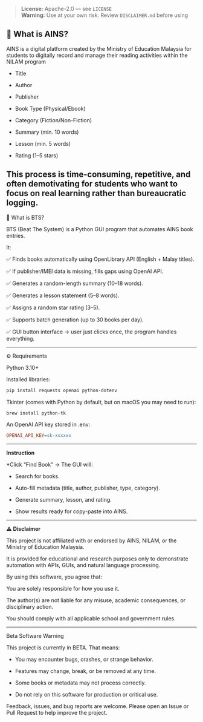 
> **License:** Apache-2.0 — see `LICENSE`  
> **Warning:** Use at your own risk. Review `DISCLAIMER.md` before using



🔎 What is AINS?
---
AINS is a digital platform created by the Ministry of Education Malaysia for students to digitally record and manage their reading activities within the NILAM program

- Title

- Author

- Publisher

- Book Type (Physical/Ebook)

- Category (Fiction/Non-Fiction)

- Summary (min. 10 words)

- Lesson (min. 5 words)
 
- Rating (1–5 stars)

This process is time-consuming, repetitive, and often demotivating for students who want to focus on real learning rather than bureaucratic logging.
---
🚀 What is BTS?

BTS (Beat The System) is a Python GUI program that automates AINS book entries.

It:

✅ Finds books automatically using OpenLibrary API (English + Malay titles).

✅ If publisher/IMEI data is missing, fills gaps using OpenAI API.

✅ Generates a random-length summary (10–18 words).

✅ Generates a lesson statement (5–8 words).

✅ Assigns a random star rating (3–5).

✅ Supports batch generation (up to 30 books per day).

✅ GUI button interface → user just clicks once, the program handles everything.

---
⚙️ Requirements

Python 3.10+

Installed libraries:
```bash
pip install requests openai python-dotenv
```
Tkinter (comes with Python by default, but on macOS you may need to run):
```bash
brew install python-tk
```
An OpenAI API key stored in .env:
```ini
OPENAI_API_KEY=sk-xxxxxx
```
---
**Instruction**

*Click “Find Book” → The GUI will:

  * Search for books.

  * Auto-fill metadata (title, author, publisher, type, category).

  * Generate summary, lesson, and rating.

  * Show results ready for copy-paste into AINS.

---
**⚠️ Disclaimer**

This project is not affiliated with or endorsed by AINS, NILAM, or the Ministry of Education Malaysia.

It is provided for educational and research purposes only to demonstrate automation with APIs, GUIs, and natural language processing.

By using this software, you agree that:

You are solely responsible for how you use it.

The author(s) are not liable for any misuse, academic consequences, or disciplinary action.

You should comply with all applicable school and government rules.

--- 
Beta Software Warning

This project is currently in BETA.
That means:

- You may encounter bugs, crashes, or strange behavior.

- Features may change, break, or be removed at any time.

- Some books or metadata may not process correctly.

- Do not rely on this software for production or critical use.

Feedback, issues, and bug reports are welcome. Please open an Issue or Pull Request to help improve the project.




    
